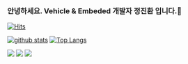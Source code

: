 ### 안녕하세요. Vehicle & Embeded 개발자 정진환 입니다.👋
[![Hits](https://hits.seeyoufarm.com/api/count/incr/badge.svg?url=https%3A%2F%2Fgithub.com%2FJinhwan-Jung)](https://hits.seeyoufarm.com)

<!--
Jinhwan-Jung/Jinhwan-Jung is a ✨ special ✨ repository because its `README.md` (this file) appears on your GitHub profile.
You can click the Preview link to take a look at your changes.

- 👋 Hi, I’m @Jinhwan-Jung
- 👀 I’m interested in ECU software and CAN(FD), Flexray and 10BASE-T1S communication for UDS or OBD-ii.
- 🌱 I’m currently learning the GUI SW like Python.
- 💞️ I’m looking to collaborate on anywhere.
- 📫 How to reach me is to send eMail (ssreminder@naver.com)
--->

[![github stats](https://github-readme-stats.vercel.app/api?username=Jinhwan-Jung&show_icons=true&hide_border=true)](https://github.com/Jinhwan-Jung)
[![Top Langs](https://github-readme-stats.vercel.app/api/top-langs/?username=Jinhwan-Jung&layout=compact)](https://github.com/Jinhwan-Jung)

<a href="" target="_blank"><img src="https://img.shields.io/badge/C-A8B9CC?style=flat-square&logo=C&logoColor=white"/></a>
<a href="" target="_blank"><img src="https://img.shields.io/badge/CAPL-3DDC84?style=flat-square&logo=codeforces&logoColor=white"/></a>
<a href="" target="_blank"><img src="https://img.shields.io/badge/Python-3776AB?style=flat-square&logo=Python&logoColor=white"/></a>
